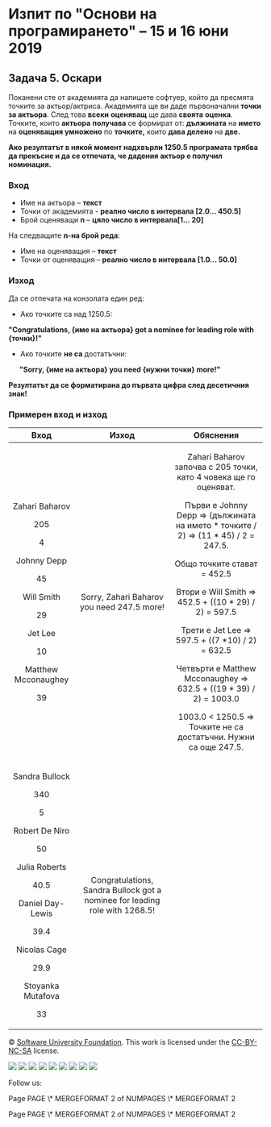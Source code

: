 ﻿
# **Изпит по "Основи на програмирането" – 15 и 16 юни 2019**
## **Задача 5. Оскари**
Поканени сте от академията да напишете софтуер, който да пресмята точките за актьор/актриса. Академията ще ви даде първоначални **точки за актьора**. След това **всеки** **оценяващ** ще дава **своята** **оценка**. Точките, които **актьора** **получава** се формират от: **дължината** на **името** на **оценяващия умножено** по **точките,** които **дава делено** на **две.** 

**Ако резултатът в някой момент надхвърли 1250.5 програмата трябва да прекъсне и да се отпечата, че дадения актьор е получил номинация.**
### **Вход**
- Име на актьора – **текст**
- Точки от академията - **реално число в интервала [2.0... 450.5]**
- Брой оценяващи **n** – **цяло число в интервала[1… 20]**

На следващите **n-на брой реда**:

- Име на оценяващия – **текст**
- Точки от оценяващия – **реално число в интервала [1.0... 50.0]**
### **Изход**
Да се отпечата на конзолата един ред:

- Ако точките са над 1250.5:

**"Congratulations, {име на актьора} got a nominee for leading role with {точки}!"**

- Ако точките **не са** достатъчни:

`	`**"Sorry, {име на актьора} you need {нужни точки} more!"**

**Резултатът да се форматирана до първата цифра след десетичния знак!**
### **Примерен вход и изход**

|**Вход**|**Изход**|**Обяснения**|
| :-: | :-: | :-: |
|<p>Zahari Baharov</p><p>205</p><p>4</p><p>Johnny Depp</p><p>45</p><p>Will Smith</p><p>29</p><p>Jet Lee</p><p>10</p><p>Matthew Mcconaughey</p><p>39</p>|Sorry, Zahari Baharov you need 247.5 more!|<p>Zahari Baharov започва с 205 точки, като 4 човека ще го оценяват.</p><p>Първи е Johnny Depp => (дължината на името \* точките / 2)  => (11 \* 45) / 2 = 247.5.</p><p>Общо точките стават = 452.5</p><p>Втори е Will Smith => 452.5 + ((10 \* 29) / 2) = 597.5</p><p>Трети е Jet Lee => 597.5 + ((7 \*10) / 2) = 632.5</p><p>Четвърти е Matthew Mcconaughey => 632.5 + ((19 \* 39) / 2) = 1003.0</p><p>1003.0 < 1250.5 => Toчките не са достатъчни. Нужни са още 247.5.</p>|
|<p>Sandra Bullock</p><p>340</p><p>5</p><p>Robert De Niro</p><p>50</p><p>Julia Roberts</p><p>40.5</p><p>Daniel Day-Lewis</p><p>39.4</p><p>Nicolas Cage</p><p>29.9</p><p>Stoyanka Mutafova</p><p>33</p>|Congratulations, Sandra Bullock got a nominee for leading role with 1268.5!||


© [Software University Foundation](http://softuni.foundation/). This work is licensed under the [CC-BY-NC-SA](http://creativecommons.org/licenses/by-nc-sa/4.0/) license.

![](05.%20Oscars.003.png)   ![](05.%20Oscars.003.png)   ![](05.%20Oscars.003.png)   ![](05.%20Oscars.003.png)   ![](05.%20Oscars.003.png)   ![](05.%20Oscars.003.png)   ![](05.%20Oscars.004.png)   ![](05.%20Oscars.003.png)   ![](05.%20Oscars.003.png)

Follow us:

Page  PAGE   \\* MERGEFORMAT 2 of  NUMPAGES   \\* MERGEFORMAT 2

Page  PAGE   \\* MERGEFORMAT 2 of  NUMPAGES   \\* MERGEFORMAT 2
